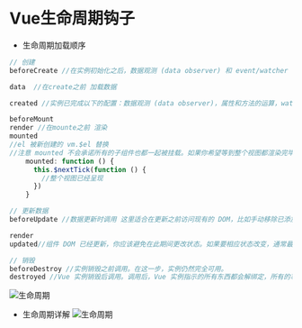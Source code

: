 # Vue生命周期钩子
- 生命周期加载顺序
```javascript
// 创建
beforeCreate //在实例初始化之后，数据观测 (data observer) 和 event/watcher 事件配置之前被调用。

data  //在create之前 加载数据

created //实例已完成以下的配置：数据观测 (data observer)，属性和方法的运算，watch/event 事件回调。

beforeMount
render //在mounte之前 渲染
mounted
//el 被新创建的 vm.$el 替换
//注意 mounted 不会承诺所有的子组件也都一起被挂载。如果你希望等到整个视图都渲染完毕，可以用 vm.$nextTick 替换掉 mounted：
    mounted: function () {
      this.$nextTick(function () {
        //整个视图已经呈现
      })
    }

// 更新数据
beforeUpdate //数据更新时调用 这里适合在更新之前访问现有的 DOM，比如手动移除已添加的事件监听器。

render
updated//组件 DOM 已经更新，你应该避免在此期间更改状态。如果要相应状态改变，通常最好使用计算属性或 watcher 取而代之。注意 updated 不会承诺所有的子组件也都一起被重绘。如果你希望等到整个视图都重绘完毕，可以用 vm.$nextTick 替换掉 updated：

// 销毁
beforeDestroy //实例销毁之前调用。在这一步，实例仍然完全可用。
destroyed //Vue 实例销毁后调用。调用后，Vue 实例指示的所有东西都会解绑定，所有的事件监听器会被移除，所有的子实例也会被销毁。
```

![生命周期](https://raw.githubusercontent.com/luobosiji/blog/master/resources/shengming.png)

- 生命周期详解
![生命周期](https://raw.githubusercontent.com/luobosiji/blog/master/resources/lifecycle.png)